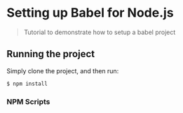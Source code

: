 # Setting up Babel for Node.js

> Tutorial to demonstrate how to setup a babel project

## Running the project

Simply clone the project, and then run: 

```bash
$ npm install
```

### NPM Scripts



